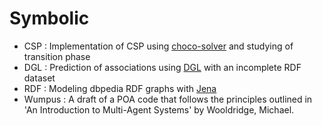 # Symbolic
-  CSP : Implementation of CSP using [choco-solver](https://choco-solver.org/) and studying of transition phase
-  DGL : Prediction of associations using [DGL](https://github.com/dmlc/dgl) with an incomplete RDF dataset
-  RDF : Modeling dbpedia RDF graphs with [Jena](https://github.com/apache/jena)
-  Wumpus : A draft of a POA code that follows the principles outlined in 'An Introduction to Multi-Agent Systems' by Wooldridge, Michael.
